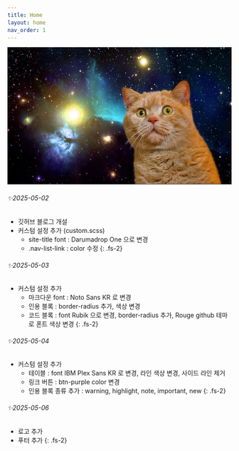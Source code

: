 ```yaml
---
title: Home
layout: home
nav_order: 1
---
```


![spaceCat](./images/home.jpg)

###### ✨2025-05-02
- 깃허브 블로그 개설
- 커스텀 설정 추가 (custom.scss)
  - site-title font : Darumadrop One 으로 변경
  - .nav-list-link : color 수정
{: .fs-2}

###### ✨2025-05-03
- 커스텀 설정 추가
    - 마크다운 font : Noto Sans KR 로 변경
    - 인용 블록 : border-radius 추가, 색상 변경
    - 코드 블록 : font Rubik 으로 변경, border-radius 추가, Rouge github 테마로 폰트 색상 변경
{: .fs-2}

###### ✨2025-05-04
- 커스텀 설정 추가
    - 테이블 : font IBM Plex Sans KR 로 변경, 라인 색상 변경, 사이드 라인 제거
    - 링크 버튼 : btn-purple color 변경  
    - 인용 블록 종류 추가 : warning, highlight, note, important, new
{: .fs-2}

###### ✨2025-05-06
- 로고 추가
- 푸터 추가
{: .fs-2}